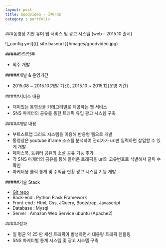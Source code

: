 ```yaml
---
layout: post
title: Goodvideo - 굿비디오
category : portfolio
---
```


###동영상 기반 유머 웹 서비스 및 광고 시스템 (web - 2015.10 출시)

![_config.yml]({{ site.baseurl }}/images/goodvideo.jpg)

#####담당업무	
- 외주 개발

#####개발 & 운영기간
- 2015.08 ~ 2015.10(개발 기간), 2015.10 ~ 2015.12(운영 기간)

#####서비스 내용
- 재미있는 동영상을 카테고리별로 제공하는 웹 서비스
- SNS 마케터의 공유를 통한 트래픽 유입 광고 시스템 구축

#####개발 내용
- 부트스트랩 그리드 시스템을 이용해 반응형 웹으로 개발
- 동영상은 youtube iframe 소스를 분석하여 관리자가 url만 입력하면 삽입할 수 있게 개발
- 페이스북, 트위터 공유의 소셜 공유 기능 추가
- 각 SNS 마케터의 공유를 통해 들어온 트래픽을 url의 고유번호로 식별해서 클릭 수 확인
- 마케터용 클릭 통계 및 수익금 현황 광고 시스템 기능 개발

#####기술 Stack
- [Git repo](https://github.com/hongsa/goodvideo)
- Back-end : Python Flask Framework
- Front-end : Html, Css, JQuery, Bootstrap, Javascript
- Database : Mysql
- Server : Amazon Web Service ubuntu (Apache2)

#####성과
- 일 평균 약 25 만 세션 트래픽이 발생하면서 대용량 트래픽 핸들링
- SNS 마케터별 통계 시스템 및 광고 시스템 구축
